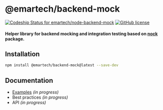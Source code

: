 # @emartech/backend-mock

[![Codeship Status for emartech/node-backend-mock](https://app.codeship.com/projects/e8cd4770-53ec-0136-6b2e-5ea9ecf167ca/status?branch=master)](https://app.codeship.com/projects/294381) [![GitHub license](https://img.shields.io/github/license/emartech/node-backend-mock.svg)](https://github.com/emartech/node-backend-mock/blob/master/LICENSE)

#### Helper library for backend mocking and integration testing based on [nock](https://github.com/nock/nock) package.

## Installation

```bash
npm install @emartech/backend-mock@latest --save-dev
```

## Documentation

- [Examples](./docs/examples.md) *(in progress)*
- Best practices *(in progress)*
- API *(in progress)*
